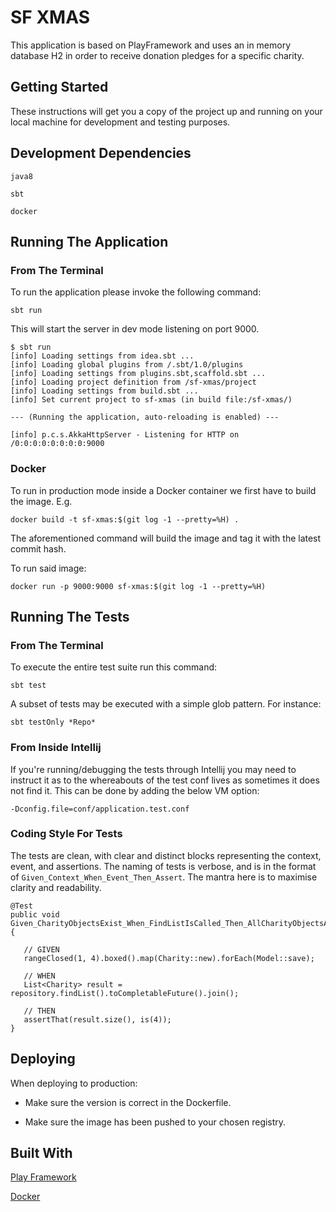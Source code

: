 # SF XMAS

This application is based on PlayFramework and uses an in memory database H2 in order to receive donation pledges for a 
specific charity.

## Getting Started

These instructions will get you a copy of the project up and running on your local machine for development and testing 
purposes.

## Development Dependencies

```
java8
```

```
sbt
``` 

```
docker
```

## Running The Application

### From The Terminal

To run the application please invoke the following command:

```
sbt run
```
This will start the server in dev mode listening on port 9000. 

```
$ sbt run
[info] Loading settings from idea.sbt ...
[info] Loading global plugins from /.sbt/1.0/plugins
[info] Loading settings from plugins.sbt,scaffold.sbt ...
[info] Loading project definition from /sf-xmas/project
[info] Loading settings from build.sbt ...
[info] Set current project to sf-xmas (in build file:/sf-xmas/)

--- (Running the application, auto-reloading is enabled) ---

[info] p.c.s.AkkaHttpServer - Listening for HTTP on /0:0:0:0:0:0:0:0:9000
``` 

### Docker

To run in production mode inside a Docker container we first have to build the image. E.g.

```
docker build -t sf-xmas:$(git log -1 --pretty=%H) .
```

The aforementioned command will build the image and tag it with the latest commit hash.

To run said image:

```
docker run -p 9000:9000 sf-xmas:$(git log -1 --pretty=%H) 
```

## Running The Tests

### From The Terminal

To execute the entire test suite run this command:

```
sbt test
```

A subset of tests may be executed with a simple glob pattern. For instance:

```
sbt testOnly *Repo*
```

### From Inside Intellij

If you're running/debugging the tests through Intellij you may need to instruct it as to the whereabouts of the test 
conf lives as sometimes it does not find it. This can be done by adding the below VM option:

```
-Dconfig.file=conf/application.test.conf
```

### Coding Style For Tests

The tests are clean, with clear and distinct blocks representing the context, event, and assertions. The naming of 
tests is verbose, and is in the format of ```Given_Context_When_Event_Then_Assert```. The mantra here is to maximise
clarity and readability.

```
@Test
public void Given_CharityObjectsExist_When_FindListIsCalled_Then_AllCharityObjectsAreReturned() {
    
   // GIVEN
   rangeClosed(1, 4).boxed().map(Charity::new).forEach(Model::save);
    
   // WHEN
   List<Charity> result = repository.findList().toCompletableFuture().join();
    
   // THEN
   assertThat(result.size(), is(4));
}
```

## Deploying

When deploying to production:

* Make sure the version is correct in the Dockerfile. 

* Make sure the image has been pushed to your chosen registry.

## Built With

[Play Framework](https://www.playframework.com/)

[Docker](https://www.docker.com/)